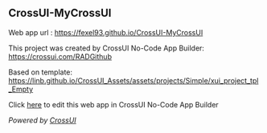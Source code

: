 ## CrossUI-MyCrossUI
Web app url : https://fexel93.github.io/CrossUI-MyCrossUI

This project was created by CrossUI No-Code App Builder: https://crossui.com/RADGithub

Based on template: https://linb.github.io/CrossUI_Assets/assets/projects/Simple/xui_project_tpl_Empty

Click [here](https://crossui.com/RADGithub/#!from=github&owner=fexel93&repo=CrossUI-MyCrossUI) to edit this web app in CrossUI No-Code App Builder

<i>Powered by [CrossUI](https://crossui.com)</i>
